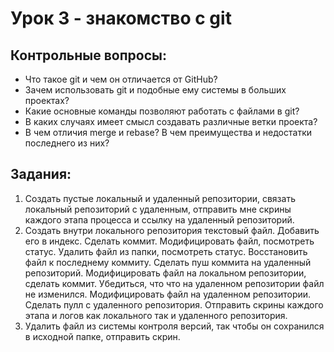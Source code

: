 # Урок 3 - знакомство с git
## Контрольные вопросы:
- Что такое git и чем он отличается от GitHub?
- Зачем использовать git и подобные ему системы в больших проектах?
- Какие основные команды позволяют работать с файлами в git?
- В каких случаях имеет смысл создавать различные ветки проекта?
- В чем отличия merge и rebase? В чем преимущества и недостатки последнего из них?

## Задания:
1) Создать пустые локальный и удаленный репозитории, связать локальный репозиторий с удаленным, отправить мне скрины каждого этапа процесса и ссылку на удаленный репозиторий.
2) Создать внутри локального репозитория текстовый файл. Добавить его в индекс. Сделать коммит. Модифицировать файл, посмотреть статус. Удалить файл из папки, посмотреть статус. Восстановить файл к последнему коммиту. Сделать пуш коммита на удаленный репозиторий. Модифицировать файл на локальном репозитории, сделать коммит. Убедиться, что что на удаленном репозитории файл не изменился. Модифицировать файл на удаленном репозитории. Сделать пулл с удаленного репозитория. Отправить скрины каждого этапа и логов как локального так и удаленного репозитория.
3) Удалить файл из системы контроля версий, так чтобы он сохранился в исходной папке, отправить скрин. 
